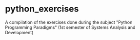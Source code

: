 # python_exercises
A compilation of the exercises done during the subject "Python Programming Paradigms" (1st semester of Systems Analysis and Development)
